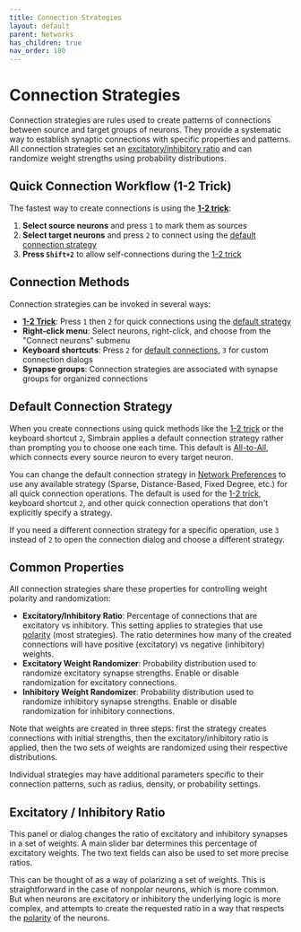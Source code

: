 ```yaml
---
title: Connection Strategies
layout: default
parent: Networks
has_children: true
nav_order: 180
---
```


# Connection Strategies

Connection strategies are rules used to create patterns of connections between source and target groups of neurons. They provide a systematic way to establish synaptic connections with specific properties and patterns. All connection strategies set an [excitatory/inhibitory ratio](#excitatory--inhibitory-ratio) and can randomize weight strengths using probability distributions.

## Quick Connection Workflow (1-2 Trick)

The fastest way to create connections is using the **[1-2 trick](/buildingBasics.html#quick-connect-1-2-trick)**:

1. **Select source neurons** and press `1` to mark them as sources
2. **Select target neurons** and press `2` to connect using the [default connection strategy](#default-connection-strategy)
3. **Press `Shift+2`** to allow self-connections during the [1-2 trick](/buildingBasics.html#quick-connect-1-2-trick)

## Connection Methods

Connection strategies can be invoked in several ways:

- **[1-2 Trick](/buildingBasics.html#quick-connect-1-2-trick)**: Press `1` then `2` for quick connections using the [default strategy](#default-connection-strategy)
- **Right-click menu**: Select neurons, right-click, and choose from the "Connect neurons" submenu
- **Keyboard shortcuts**: Press `2` for [default connections](#default-connection-strategy), `3` for custom connection dialogs
- **Synapse groups**: Connection strategies are associated with synapse groups for organized connections


## Default Connection Strategy

When you create connections using quick methods like the [1-2 trick](/buildingBasics.html#quick-connect-1-2-trick) or the keyboard shortcut `2`, Simbrain applies a default connection strategy rather than prompting you to choose one each time. This default is [All-to-All](allToAll), which connects every source neuron to every target neuron.

You can change the default connection strategy in [Network Preferences](../networkPreferences) to use any available strategy (Sparse, Distance-Based, Fixed Degree, etc.) for all quick connection operations. The default is used for the [1-2 trick](/buildingBasics.html#quick-connect-1-2-trick), keyboard shortcut `2`, and other quick connection operations that don't explicitly specify a strategy.

If you need a different connection strategy for a specific operation, use `3` instead of `2` to open the connection dialog and choose a different strategy.

## Common Properties

All connection strategies share these properties for controlling weight polarity and randomization:

- **Excitatory/Inhibitory Ratio**: Percentage of connections that are excitatory vs inhibitory. This setting applies to strategies that use [polarity](../neurons/#polarity) (most strategies). The ratio determines how many of the created connections will have positive (excitatory) vs negative (inhibitory) weights.
- **Excitatory Weight Randomizer**: Probability distribution used to randomize excitatory synapse strengths. Enable or disable randomization for excitatory connections.
- **Inhibitory Weight Randomizer**: Probability distribution used to randomize inhibitory synapse strengths. Enable or disable randomization for inhibitory connections.

Note that weights are created in three steps: first the strategy creates connections with initial strengths, then the excitatory/inhibitory ratio is applied, then the two sets of weights are randomized using their respective distributions.

Individual strategies may have additional parameters specific to their connection patterns, such as radius, density, or probability settings.

## Excitatory / Inhibitory Ratio

This panel or dialog changes the ratio of excitatory and inhibitory synapses in a set of weights. A main slider bar determines this percentage of excitatory weights. The two text fields can also be used to set more precise ratios.

This can be thought of as a way of polarizing a set of weights. This is straightforward in the case of nonpolar neurons, which is more common. But when neurons are excitatory or inhibitory the underlying logic is more complex, and attempts to create the requested ratio in a way that respects the [polarity](../neurons/#polarity) of the neurons.
